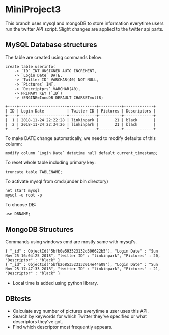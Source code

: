 # MiniProject3
This branch uses mysql and mongoDB to store information everytime users run the twitter API script. Slight changes are applied to the twitter api parts.
## MySQL Database structures
The table are created using commands below:
```
create table userinfo(
    -> `ID` INT UNSIGNED AUTO_INCREMENT,
    -> `Login Date` DATE,
    -> `Twitter ID` VARCHAR(40) NOT NULL,
    -> `Pictures` INT,
    -> `Descriptprs` VARCHAR(40),
    -> PRIMARY KEY (`ID`)
    -> )ENGINE=InnoDB DEFAULT CHARSET=utf8;
```
```
+----+---------------------+------------+----------+-------------+
| ID | Login Date          | Twitter ID | Pictures | Descriptors |
+----+---------------------+------------+----------+-------------+
|  1 | 2018-11-24 22:22:28 | linkinpark |       21 | black       |
|  2 | 2018-11-24 22:34:26 | linkinpark |       21 | black       |
+----+---------------------+------------+----------+-------------+
```
To make DATE change automatically, we need to modify defaults of this column:
```
modify column `Login Date` datetime null default current_timestamp;
```
To reset whole table including primary key:
```
truncate table TABLENAME;
```
To activate mysql from cmd:(under bin directory)
```
net start mysql
mysql -u root -p
```
To choose DB:
```
use DBNAME;
```
## MongoDB Structures
Commands using windows cmd are mostly same with mysql's.
```
{ "_id" : ObjectId("5bfb0e593523132d306622b5"), "Login Date" : "Sun Nov 25 16:04:25 2018", "twitter ID" : "linkinpark", "Pictures" : 20, "Descriptor" : "black" }
{ "_id" : ObjectId("5bfb26853523132014e44a09"), "Login Date" : "Sun Nov 25 17:47:33 2018", "twitter ID" : "linkinpark", "Pictures" : 21, "Descriptor" : "black" }
```
* Local time is added using python library.
## DBtests
* Calculate avg number of pictures everytime a user uses this API.
* Search by keywords for which Twitter they've specified or what descriptors they've got.
* Find which descriptor most frequently appears.
